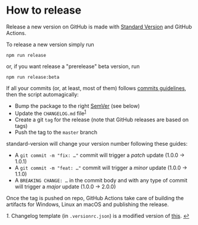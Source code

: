 # How to release
Release a new version on GitHub is made with [Standard Version](https://github.com/conventional-changelog/standard-version) and GitHub Actions.

To release a new version simply run
```shell
npm run release
```

or, if you want release a "prerelease" beta version, run
```shell
npm run release:beta
```

If all your commits (or, at least, most of them) follows [commits guidelines](CONTIBUTING.md), then the script automagically:

- Bump the package to the right [SemVer](http://semver.org) (see below)
- Update the `CHANGELOG.md` file<sup id="a1">[1](#f1)</sup>
- Create a git `tag` for the release (note that GitHub releases are based on tags)
- Push the tag to the `master` branch

standard-version will change your version number following these guides:
- A `git commit -m "fix: …"` commit will trigger a _patch_ update (1.0.0 → 1.0.1)
- A `git commit -m "feat: …"` commit will trigger a _minor_ update (1.0.0 → 1.1.0)
- A `BREAKING CHANGE: …` in the commit body and with any type of commit will trigger a _major_ update (1.0.0 → 2.0.0)


Once the tag is pushed on repo, GitHub Actions take care of building the artifacts for Windows, Linux an macOS and publishing the release. 

<i id="f1">1.</i> Changelog template (in `.versionrc.json`) is a modified version of [this](https://github.com/conventional-changelog/conventional-changelog/blob/f1f50f56626099e92efe31d2f8c5477abd90f1b7/packages/conventional-changelog-conventionalcommits/writer-opts.js#L179-L192). [↩](#a1)
